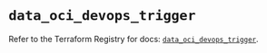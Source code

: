 # `data_oci_devops_trigger`

Refer to the Terraform Registry for docs: [`data_oci_devops_trigger`](https://registry.terraform.io/providers/oracle/oci/7.19.0/docs/data-sources/devops_trigger).
